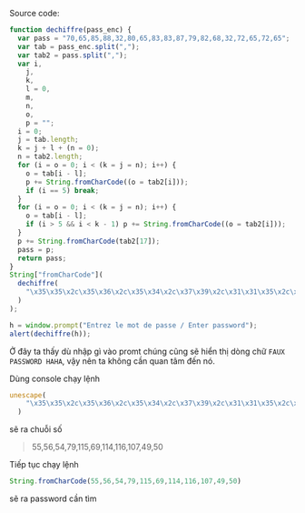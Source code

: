 Source code:

```javascript
function dechiffre(pass_enc) {
  var pass = "70,65,85,88,32,80,65,83,83,87,79,82,68,32,72,65,72,65";
  var tab = pass_enc.split(",");
  var tab2 = pass.split(",");
  var i,
    j,
    k,
    l = 0,
    m,
    n,
    o,
    p = "";
  i = 0;
  j = tab.length;
  k = j + l + (n = 0);
  n = tab2.length;
  for (i = o = 0; i < (k = j = n); i++) {
    o = tab[i - l];
    p += String.fromCharCode((o = tab2[i]));
    if (i == 5) break;
  }
  for (i = o = 0; i < (k = j = n); i++) {
    o = tab[i - l];
    if (i > 5 && i < k - 1) p += String.fromCharCode((o = tab2[i]));
  }
  p += String.fromCharCode(tab2[17]);
  pass = p;
  return pass;
}
String["fromCharCode"](
  dechiffre(
    "\x35\x35\x2c\x35\x36\x2c\x35\x34\x2c\x37\x39\x2c\x31\x31\x35\x2c\x36\x39\x2c\x31\x31\x34\x2c\x31\x31\x36\x2c\x31\x30\x37\x2c\x34\x39\x2c\x35\x30"
  )
);

h = window.prompt("Entrez le mot de passe / Enter password");
alert(dechiffre(h));

```

Ở đây ta thấy dù nhập gì vào promt chúng cũng sẽ hiển thị dòng chữ `FAUX PASSWORD HAHA`, vậy nên ta không cần quan tâm đến nó.

Dùng console chạy lệnh 

```javascript
unescape(
    "\x35\x35\x2c\x35\x36\x2c\x35\x34\x2c\x37\x39\x2c\x31\x31\x35\x2c\x36\x39\x2c\x31\x31\x34\x2c\x31\x31\x36\x2c\x31\x30\x37\x2c\x34\x39\x2c\x35\x30"
  )
```

sẽ ra chuỗi số 

>55,56,54,79,115,69,114,116,107,49,50

Tiếp tục chạy lệnh

```javascript
String.fromCharCode(55,56,54,79,115,69,114,116,107,49,50)
```

sẽ ra password cần tìm